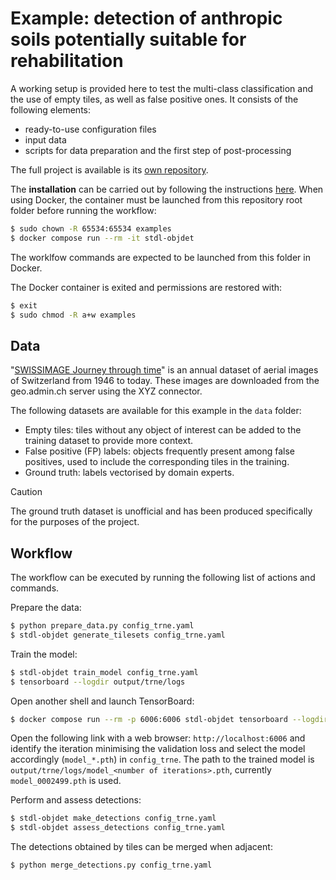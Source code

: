 # Example: detection of anthropic soils potentially suitable for rehabilitation

A working setup is provided here to test the multi-class classification and the use of empty tiles, as well as false positive ones.
It consists of the following elements:

* ready-to-use configuration files
* input data
* scripts for data preparation and the first step of post-processing

The full project is available is its [own repository](https://github.com/swiss-territorial-data-lab/proj-sda).


The **installation** can be carried out by following the instructions [here](../../README.md). When using Docker, the container must be launched from this repository root folder before running the workflow:

```bash
$ sudo chown -R 65534:65534 examples
$ docker compose run --rm -it stdl-objdet
```

The worklfow commands are expected to be launched from this folder in Docker.

The Docker container is exited and permissions are restored with:

 ```bash
$ exit
$ sudo chmod -R a+w examples
```

## Data

"[SWISSIMAGE Journey through time](https://www.swisstopo.admin.ch/en/timetravel-aerial-images)" is an annual dataset of aerial images of Switzerland from 1946 to today. These images are downloaded from the geo.admin.ch server using the XYZ connector.

The following datasets are available for this example in the `data` folder:

* Empty tiles: tiles without any object of interest can be added to the training dataset to provide more context.
* False positive (FP) labels: objects frequently present among false positives, used to include the corresponding tiles in the training.
* Ground truth: labels vectorised by domain experts.

> [!CAUTION]
> The ground truth dataset is unofficial and has been produced specifically for the purposes of the project.
    

## Workflow

The workflow can be executed by running the following list of actions and commands.

Prepare the data:

```bash
$ python prepare_data.py config_trne.yaml
$ stdl-objdet generate_tilesets config_trne.yaml
```

Train the model:

```bash
$ stdl-objdet train_model config_trne.yaml
$ tensorboard --logdir output/trne/logs
```

Open another shell and launch TensorBoard:

```bash
$ docker compose run --rm -p 6006:6006 stdl-objdet tensorboard --logdir /app/examples/anthropogenic-activities/output/trne/logs --bind_all
```

Open the following link with a web browser: `http://localhost:6006` and identify the iteration minimising the validation loss and select the model accordingly (`model_*.pth`) in `config_trne`. The path to the trained model is `output/trne/logs/model_<number of iterations>.pth`, currently `model_0002499.pth` is used.

Perform and assess detections:

```bash
$ stdl-objdet make_detections config_trne.yaml
$ stdl-objdet assess_detections config_trne.yaml
```

The detections obtained by tiles can be merged when adjacent:

```bash
$ python merge_detections.py config_trne.yaml
```